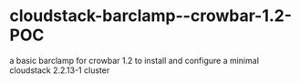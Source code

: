 cloudstack-barclamp--crowbar-1.2-POC
====================================

a basic barclamp for crowbar 1.2 to install and configure a minimal cloudstack 2.2.13-1 cluster